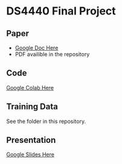 # DS4440 Final Project

## Paper
* [Google Doc Here](https://docs.google.com/document/d/1_L5R0IAFU0vAxjRKIGxb6fjag5q-s3Mlpi9D2O-3spg/edit#heading=h.8ztrrplg4m1f)
* PDF availible in the repository

## Code
[Google Colab Here](https://colab.research.google.com/drive/1qRZbXEZ3Q8qgB0yFp76NqwMSfUdR-12r#scrollTo=7UbUx5R6Emqr)

## Training Data
See the folder in this repository. 

## Presentation
[Google Slides Here](https://docs.google.com/presentation/d/1eSikbJW7pDmtWbU4pRWVKWq2HS3RyaU9D3IUQQXJBWw/edit#slide=id.p)
